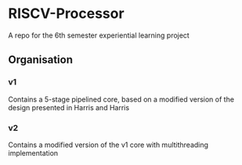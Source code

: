 # RISCV-Processor
A repo for the 6th semester experiential learning project

## Organisation
### v1
Contains a 5-stage pipelined core, based on a modified version of the design presented in Harris and Harris
### v2
Contains a modified version of the v1 core with multithreading implementation
